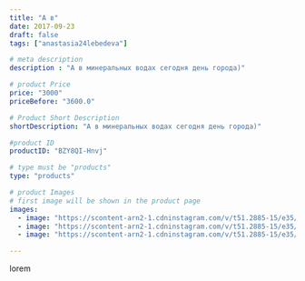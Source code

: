 ```yaml
---
title: "А в"
date: 2017-09-23
draft: false
tags: ["anastasia24lebedeva"]

# meta description
description : "А в минеральных водах сегодня день города)"

# product Price
price: "3000"
priceBefore: "3600.0"

# Product Short Description
shortDescription: "А в минеральных водах сегодня день города)"

#product ID
productID: "BZY8QI-Hnvj"

# type must be "products"
type: "products"

# product Images
# first image will be shown in the product page
images:
  - image: "https://scontent-arn2-1.cdninstagram.com/v/t51.2885-15/e35/21909840_1894397470887699_899555821833158656_n.jpg?tp=1&_nc_ht=scontent-arn2-1.cdninstagram.com&_nc_cat=103&_nc_ohc=LwTQHoEaN4YAX9VvIOo&ccb=7-4&oh=95dcbb459520c4474da093ee35bd16aa&oe=60848C83&ig_cache_key=MTYxMDMwMDc5MDE1MzI4NDYwNQ%3D%3D.2-ccb7-4"
  - image: "https://scontent-arn2-1.cdninstagram.com/v/t51.2885-15/e35/21909448_261446621043158_5245349623375069184_n.jpg?tp=1&_nc_ht=scontent-arn2-1.cdninstagram.com&_nc_cat=102&_nc_ohc=_O1B5aedkAIAX_1vOEa&ccb=7-4&oh=852071f2cba3a693f8b761201952fbbb&oe=6081F388&ig_cache_key=MTYxMDMwMDc5Nzk5NjY4Nzc3NQ%3D%3D.2-ccb7-4"
  - image: "https://scontent-arn2-1.cdninstagram.com/v/t51.2885-15/e35/21878961_1714907518541968_2968884366559674368_n.jpg?tp=1&_nc_ht=scontent-arn2-1.cdninstagram.com&_nc_cat=104&_nc_ohc=80ycKueqsKAAX_DBXG2&ccb=7-4&oh=ae75d82b1070124bd68b5d29b420de32&oe=60843EE2&ig_cache_key=MTYxMDMwMDgwNjA1ODA1NzczMw%3D%3D.2-ccb7-4"

---
```

lorem
